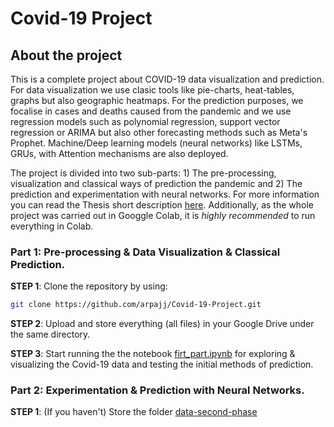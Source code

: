 # Covid-19 Project
## About the project 
This is a complete project about COVID-19 data visualization and prediction.
For data visualization we use clasic tools like pie-charts, heat-tables, graphs but also geographic heatmaps. 
For the prediction purposes, we focalise in cases and deaths caused from the pandemic and we use regression models
such as polynomial regression, support vector regression or ARIMA but also other forecasting methods such as 
Meta's Prophet. Machine/Deep learning models (neural networks) like LSTMs, GRUs, with Attention mechanisms are also deployed. 

The project is divided into two sub-parts: 1) The pre-processing, visualization and classical ways of prediction the pandemic and 2) The prediction and experimentation with neural networks. 
For more information you can read the Thesis short description [here](./Thesis_Description_English.pdf). Additionally, as the whole project was carried out in Googgle Colab, it is _highly recommended_ to run everything in Colab.

### Part 1: Pre-processing & Data Visualization & Classical Prediction.

__STEP 1__: Clone the repository by using: 
``` bash
git clone https://github.com/arpajj/Covid-19-Project.git
```
__STEP 2__: Upload and store everything (all files) in your Google Drive under the same directory.

__STEP 3__: Start running the the notebook [firt_part.ipynb](./first_part.ipynb) for exploring & visualizing the Covid-19 data and testing the initial methods of prediction.


### Part 2: Experimentation & Prediction with Neural Networks.

__STEP 1__: (If you haven't) Store the folder [data-second-phase](./data-second-phase)



